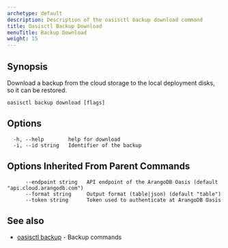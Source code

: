 ```yaml
---
archetype: default
description: Description of the oasisctl backup download command
title: Oasisctl Backup Download
menuTitle: Backup Download
weight: 15
---
```

## Synopsis
Download a backup from the cloud storage to the local deployment disks, so it can be restored.

```
oasisctl backup download [flags]
```

## Options
```
  -h, --help        help for download
  -i, --id string   Identifier of the backup
```

## Options Inherited From Parent Commands
```
      --endpoint string   API endpoint of the ArangoDB Oasis (default "api.cloud.arangodb.com")
      --format string     Output format (table|json) (default "table")
      --token string      Token used to authenticate at ArangoDB Oasis
```

## See also
* [oasisctl backup](_index.md)	 - Backup commands

